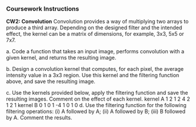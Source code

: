 ### Coursework Instructions
**CW2: Convolution**
Convolution provides a way of multiplying two arrays to produce a third array. Depending on the designed
filter and the intended effect, the kernel can be a matrix of dimensions, for example, 3x3, 5x5 or 7x7.

a. Code a function that takes an input image, performs convolution with a given kernel, and returns the
resulting image.

b. Design a convolution kernel that computes, for each pixel, the average intensity value in a 3x3 region.
Use this kernel and the filtering function above, and save the resulting image.

c. Use the kernels provided below, apply the filtering function and save the resulting images. Comment
on the effect of each kernel.
kernel A
1   2   1
2   4   2
1   2   1
kernel B
0   1   0
1  -4   1
0   1   0
d. Use the filtering function for the following filtering operations: (i) A followed by A; (ii) A followed by B;
(iii) B followed by A. Comment the results.

